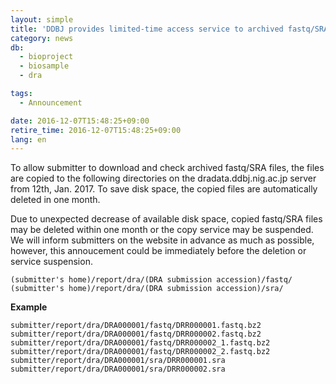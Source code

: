 ```yaml
---
layout: simple
title: 'DDBJ provides limited-time access service to archived fastq/SRA files'
category: news
db:
  - bioproject
  - biosample
  - dra

tags:
  - Announcement

date: 2016-12-07T15:48:25+09:00
retire_time: 2016-12-07T15:48:25+09:00
lang: en
---
```

To allow submitter to download and check archived fastq/SRA files, the files are copied to the following directories on the dradata.ddbj.nig.ac.jp server from 12th, Jan. 2017. To save disk space, the copied files are automatically deleted in one month.

Due to unexpected decrease of available disk space, copied fastq/SRA files may be deleted within one month or the copy service may be suspended. We will inform submitters on the website in advance as much as possible, however, this annoucement could be immediately before the deletion or service suspension.

```
(submitter's home)/report/dra/(DRA submission accession)/fastq/
(submitter's home)/report/dra/(DRA submission accession)/sra/
```

**Example**
```
submitter/report/dra/DRA000001/fastq/DRR000001.fastq.bz2
submitter/report/dra/DRA000001/fastq/DRR000002.fastq.bz2
submitter/report/dra/DRA000001/fastq/DRR000002_1.fastq.bz2
submitter/report/dra/DRA000001/fastq/DRR000002_2.fastq.bz2
submitter/report/dra/DRA000001/sra/DRR000001.sra
submitter/report/dra/DRA000001/sra/DRR000002.sra
```

